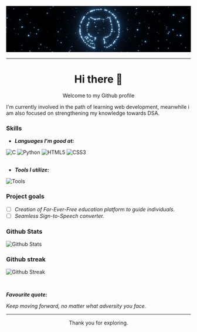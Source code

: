 <img src="logo1.png" alt="Github logo using Blender">

---
<h1 align=center>Hi there 👋</h1>

<p align=center>Welcome to my Github profile</p>

<!--
Here are some ideas to get you started:
- 🔭 I’m currently working on ...
- 🌱 I’m currently learning ...
- 👯 I’m looking to collaborate on ...
- 🤔 I’m looking for help with ...
- 💬 Ask me about ...
- 📫 How to reach me: ...
- 😄 Pronouns: ...
- ⚡ Fun fact: ...
-->

I'm currently involved in the path of learning web development, meanwhile i am also focused on strengthening my knowledge towards DSA.

### Skills
- ***Languages I'm good at:***
<div>
  <img src="https://img.shields.io/badge/c-%2300599C.svg?style=plastic&logo=c&logoColor=white" alt="C">
  <img src="https://img.shields.io/badge/Python-%233776AB.svg?style=plastic&logo=python&logoColor=white" alt="Python">
  <img src="https://img.shields.io/badge/html5-%23E34F26.svg?style=plastic&logo=html5&logoColor=white" alt="HTML5">
  <img src="https://img.shields.io/badge/css3-%231572B6.svg?style=plastic&logo=css3&logoColor=white" alt="CSS3">
</div>

<br>

- ***Tools I utilize:***

![Tools](https://skillicons.dev/icons?i=git,vscode,blender&theme=light)

### Project goals
- [ ] *Creation of For-Ever-Free education platform to guide individuals.*
- [ ] *Seamless Sign-to-Speech converter.*

### Github Stats

![Github Stats](https://github-readme-stats.vercel.app/api?username=karthi1048&theme=gotham&hide_border=false&include_all_commits=false&count_private=false&border_radius=10%&show_icons=true&card_width=495px&rank_icon=github)

### Github streak

![Github Streak](https://github-readme-streak-stats.herokuapp.com/?user=karthi1048&theme=gotham&hide_border=false&border_radius=2%)

<br>

***Favourite quote:***

*Keep moving forward, no matter what adversity you face.*

---
<p align=center>Thank you for exploring.</p>
